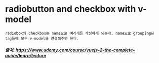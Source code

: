 # radiobutton and checkbox with v-model

```
radiobox와 checkbox는 name으로 여러개를 작성하게 되는데, name으로 grouping된 tag들에 모두 v-model을 연결해주면 된다.
```

##### 출처: https://www.udemy.com/course/vuejs-2-the-complete-guide/learn/lecture
